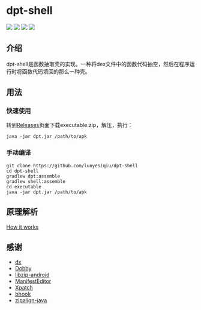 # dpt-shell

[![](https://img.shields.io/github/license/luoyesiqiu/dpt-shell)](https://github.com/luoyesiqiu/dpt-shell/blob/main/LICENSE) [![](https://img.shields.io/github/downloads/luoyesiqiu/dpt-shell/total?color=blue)](https://github.com/luoyesiqiu/dpt-shell/releases/latest) [![](https://img.shields.io/github/issues-raw/luoyesiqiu/dpt-shell?color=red)](https://github.com/luoyesiqiu/dpt-shell/issues) ![](https://img.shields.io/badge/Android-6.0%2B-brightgreen)

## 介绍

dpt-shell是函数抽取壳的实现。一种将dex文件中的函数代码抽空，然后在程序运行时将函数代码填回的那么一种壳。

## 用法

### 快速使用

转到[Releases](https://github.com/luoyesiqiu/dpt-shell/releases/latest)页面下载executable.zip，解压，执行：

```shell
java -jar dpt.jar /path/to/apk
```

### 手动编译

```shell
git clone https://github.com/luoyesiqiu/dpt-shell
cd dpt-shell
gradlew dpt:assemble
gradlew shell:assemble
cd executable
java -jar dpt.jar /path/to/apk
```

## 原理解析

[How it works](doc/HowItWorks.md)

## 感谢

- [dx](https://android.googlesource.com/platform/dalvik/+/refs/heads/master/dx/)
- [Dobby](https://github.com/jmpews/Dobby)
- [libzip-android](https://github.com/julienr/libzip-android)
- [ManifestEditor](https://github.com/WindySha/ManifestEditor)
- [Xpatch](https://github.com/WindySha/Xpatch)
- [bhook](https://github.com/bytedance/bhook)
- [zipalign-java](https://github.com/Iyxan23/zipalign-java)